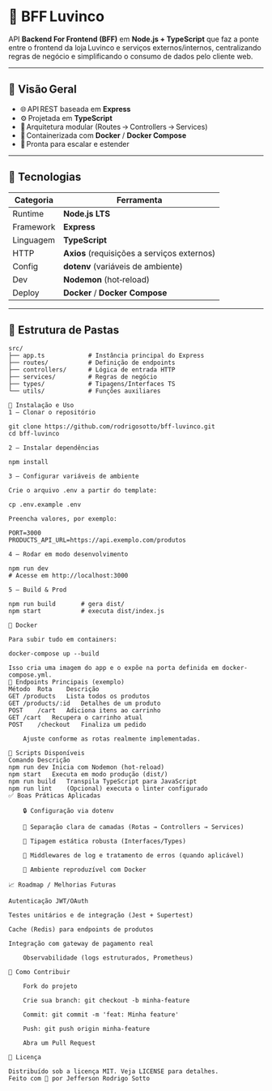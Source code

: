 # 🧠 BFF Luvinco

<!-- opcional: badges de build, cobertura, licença -->
<!-- ![Build](https://img.shields.io/github/actions/workflow/status/rodrigosotto/bff-luvinco/ci.yml?branch=main) -->
<!-- ![License](https://img.shields.io/github/license/rodrigosotto/bff-luvinco) -->

API **Backend For Frontend (BFF)** em **Node.js + TypeScript** que faz a ponte entre o frontend da loja Luvinco e serviços externos/internos, centralizando regras de negócio e simplificando o consumo de dados pelo cliente web.

---

## 📌 Visão Geral

- 🌐 API REST baseada em **Express**
- ⚙️ Projetada em **TypeScript**
- 📁 Arquitetura modular (Routes → Controllers → Services)
- 🐳 Containerizada com **Docker** / **Docker Compose**
- 🔁 Pronta para escalar e estender

---

## 🔧 Tecnologias

| Categoria | Ferramenta                                  |
| --------- | ------------------------------------------- |
| Runtime   | **Node.js LTS**                             |
| Framework | **Express**                                 |
| Linguagem | **TypeScript**                              |
| HTTP      | **Axios** (requisições a serviços externos) |
| Config    | **dotenv** (variáveis de ambiente)          |
| Dev       | **Nodemon** (hot‑reload)                    |
| Deploy    | **Docker** / **Docker Compose**             |

---

## 📂 Estrutura de Pastas

```text
src/
├── app.ts            # Instância principal do Express
├── routes/           # Definição de endpoints
├── controllers/      # Lógica de entrada HTTP
├── services/         # Regras de negócio
├── types/            # Tipagens/Interfaces TS
└── utils/            # Funções auxiliares

🚀 Instalação e Uso
1 — Clonar o repositório

git clone https://github.com/rodrigosotto/bff-luvinco.git
cd bff-luvinco

2 — Instalar dependências

npm install

3 — Configurar variáveis de ambiente

Crie o arquivo .env a partir do template:

cp .env.example .env

Preencha valores, por exemplo:

PORT=3000
PRODUCTS_API_URL=https://api.exemplo.com/produtos

4 — Rodar em modo desenvolvimento

npm run dev
# Acesse em http://localhost:3000

5 — Build & Prod

npm run build       # gera dist/
npm start           # executa dist/index.js

🐳 Docker

Para subir tudo em containers:

docker-compose up --build

Isso cria uma imagem do app e o expõe na porta definida em docker-compose.yml.
🔗 Endpoints Principais (exemplo)
Método	Rota	Descrição
GET	/products	Lista todos os produtos
GET	/products/:id	Detalhes de um produto
POST	/cart	Adiciona itens ao carrinho
GET	/cart	Recupera o carrinho atual
POST	/checkout	Finaliza um pedido

    Ajuste conforme as rotas realmente implementadas.

🧪 Scripts Disponíveis
Comando	Descrição
npm run dev	Inicia com Nodemon (hot‑reload)
npm start	Executa em modo produção (dist/)
npm run build	Transpila TypeScript para JavaScript
npm run lint	(Opcional) executa o linter configurado
✅ Boas Práticas Aplicadas

    🔒 Configuração via dotenv

    🔁 Separação clara de camadas (Rotas → Controllers → Services)

    💬 Tipagem estática robusta (Interfaces/Types)

    🧼 Middlewares de log e tratamento de erros (quando aplicável)

    🐳 Ambiente reproduzível com Docker

📈 Roadmap / Melhorias Futuras

Autenticação JWT/OAuth

Testes unitários e de integração (Jest + Supertest)

Cache (Redis) para endpoints de produtos

Integração com gateway de pagamento real

    Observabilidade (logs estruturados, Prometheus)

🤝 Como Contribuir

    Fork do projeto

    Crie sua branch: git checkout -b minha-feature

    Commit: git commit -m 'feat: Minha feature'

    Push: git push origin minha-feature

    Abra um Pull Request

📝 Licença

Distribuído sob a licença MIT. Veja LICENSE para detalhes.
Feito com 💙 por Jefferson Rodrigo Sotto
```
